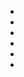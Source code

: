 <div class="product_images">
				<div class="listimg">
					<ul>
						<li>
							<img class="imgitems" src="images/watch2.PNG" alt=""> 
						</li>
						<li>
							<img class="imgitems" src="images/watch1.PNG" alt=""> 
						</li>
						<li>
							<img class="imgitems" src="images/watch3.PNG" alt=""> 
						</li>
						<li>
							<img class="imgitems" src="images/watch4.PNG" alt=""> 
						</li>
						<li>
							<img class="imgitems" src="images/watch5.PNG" alt=""> 
						</li>
						<li>
							<img class="imgitems" src="images/watch6.PNG" alt=""> 
						</li>
					</ul>
				</div>
				<div class="main_img">
					<script type="text/javascript">
						imageZoom(
						  { blur: false, inner: true, tint: false },
						  { src: 'images/watch3.PNG', height: 736, width: 925 },
						  { src: 'images/watch3.PNG', height: 500, width:500}
						);
					  </script>
				<!--	<img id="mainimg" src="images/watch2.PNG" alt=""> -->
				</div>
			</div>
